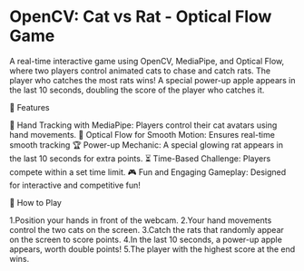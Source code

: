 # OpenCV: Cat vs Rat - Optical Flow Game

A real-time interactive game using OpenCV, MediaPipe, and Optical Flow, where two players control animated cats to chase and catch rats. The player who catches the most rats wins! A special power-up apple appears in the last 10 seconds, doubling the score of the player who catches it.

🚀 Features

🎥 Hand Tracking with MediaPipe: Players control their cat avatars using hand movements.
🔄 Optical Flow for Smooth Motion: Ensures real-time smooth tracking
🏆 Power-up Mechanic: A special glowing rat appears in the last 10 seconds for extra points.
⏳ Time-Based Challenge: Players compete within a set time limit.
🎮 Fun and Engaging Gameplay: Designed for interactive and competitive fun!

🎯 How to Play

1.Position your hands in front of the webcam.
2.Your hand movements control the two cats on the screen.
3.Catch the rats that randomly appear on the screen to score points.
4.In the last 10 seconds, a power-up apple appears, worth double points!
5.The player with the highest score at the end wins.

